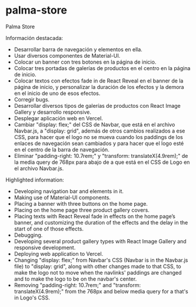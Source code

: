 # palma-store
Palma Store

Información destacada:

- Desarrollar barra de navegación y elementos en ella.
- Usar diversos componentes de Material-UI.
- Colocar un banner con tres botones en la página de inicio.
- Colocar tres portadas de galerías de productos en el centro en la página de inicio.
- Colocar textos con efectos fade in de React Reveal en el banner de la página de inicio, y personalizar la duración de los efectos y la demora en el inicio de uno de esos efectos.
- Corregir bugs.
- Desarrollar diversos tipos de galerías de productos con React Image Gallery y desarrollo responsive.
- Desplegar aplicación web en Vercel.
- Cambiar "display: flex;" del CSS de Navbar, que está en el archivo Navbar.js, a "display: grid", además de otros cambios realizados a ese CSS, para hacer que el logo no se mueva cuando los paddings de los enlaces de navegación sean cambiados y para hacer que el logo esté en el centro de la barra de navegación.
- Eliminar "padding-right: 10.7rem;" y "transform: translateX(4.9rem);" de la media query de 768px para abajo de a que está en el CSS de Logo en el archivo Navbar.js.

Highlighted information:

- Developing navigation bar and elements in it.
- Making use of Material-UI components.
- Placing a banner with three buttons on the home page.
- Placing on the home page three product gallery covers.
- Placing texts with React Reveal fade in effects on the home page’s banner, and customizing the duration of the effects and the delay in the start of one of those effects.
- Debugging.
- Developing several product gallery types with React Image Gallery and responsive development.
- Deploying web application to Vercel.
- Changing "display: flex;" from Navbar's CSS (Navbar is in the Navbar.js file) to "display: grid", along with other changes made to that CSS, to make the logo not to move when the navlinks' paddings are changed and to make the logo to be on the navbar's center.
- Removing "padding-right: 10.7rem;" and "transform: translateX(4.9rem);" from the 768px and below media query for a that's in Logo's CSS.
